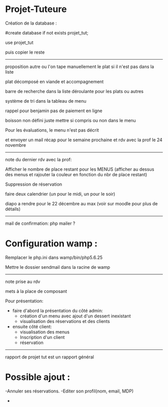 # Projet-Tuteure


Création de la database : 

#create database if not exists projet_tut;

use projet_tut

puis copier le reste

-------------

proposition autre ou l'on tape manuellement le plat si il n'est pas dans la liste

plat décomposé en viande et accompagnement

barre de recherche dans la liste déroulante pour les plats ou autres

système de tri dans la tableau de menu

rappel pour benjamin pas de paiement en ligne

boisson non défini juste mettre si compris ou non dans le menu

Pour les évaluations, le menu n'est pas décrit

et envoyer un mail récap pour le semaine prochaine et rdv avec la prof le 24 novembre

-------------
note du dernier rdv avec la prof:

Afficher le nombre de place restant pour les MENUS (afficher au dessus des menus et rajouter la couleur en fonction du nbr de place restant)

Suppression de réservation

faire deux calendrier (un pour le midi, un pour le soir)

diapo a rendre pour le 22 décembre au max (voir sur moodle pour plus de détails)

--------------

mail de confirmation: php mailer ?


# Configuration wamp :

Remplacer le php.ini dans wamp/bin/php5.6.25

Mettre le dossier sendmail dans la racine de wamp

---------------

note prise au rdv

mets à la place de composant

Pour présentation:
- faire d'abord la présentation du côté admin:
	- création d'un menu avec ajout d'un dessert inexistant
	- visualisation des réservations et des clients
- ensuite côté client:
	- visualisation des menus
	- Inscription d'un client
	- réservation
  
--------------------

rapport de projet tut est un rapport général

# Possible ajout :

-Annuler ses réservations.
-Editer son profil(nom, email, MDP)

-
  
